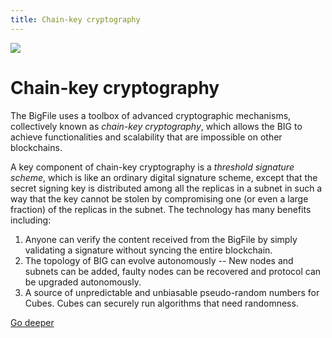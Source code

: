 ```yaml
---
title: Chain-key cryptography
---
```


![](/img/how-it-works/chain-key-cryptography.webp)

# Chain-key cryptography

The BigFile uses a toolbox of advanced cryptographic mechanisms, collectively known as *chain-key cryptography*, which allows the BIG to achieve functionalities and scalability that are impossible on other blockchains.

A key component of chain-key cryptography is a *threshold signature scheme*, which is like an ordinary digital signature scheme, except that the secret signing key is distributed among all the replicas in a subnet in such a way that the key cannot be stolen by compromising one (or even a large fraction) of the replicas in the subnet. The technology has many benefits including:
1. Anyone can verify the content received from the BigFile by simply validating a signature without syncing the entire blockchain. 
2. The topology of BIG can evolve autonomously -- New nodes and subnets can be added, faulty nodes can be recovered and protocol can be upgraded autonomously. 
3. A source of unpredictable and unbiasable pseudo-random numbers for Cubes. Cubes can securely run algorithms that need randomness. 

[Go deeper](/how-it-works/chain-key-technology/)
